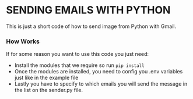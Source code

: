 # SENDING EMAILS WITH PYTHON

This is just a short code of how to send image from Python with Gmail.

### How Works
If for some reason you want to use this code you just need:
- Install the modules that we require so run `pip install`
- Once the modules are installed, you need to config you .env variables just like in the example file
- Lastly you have to specify to which emails you will send the message in the list on the sender.py file.

